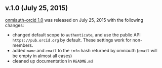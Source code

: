 ## v.1.0 (July 25, 2015)

[onmiauth-orcid 1.0](https://github.com/lagotto/lagotto/releases/tag/v.1.0) was released on July 25, 2015 with the following changes:

* changed default scope to `authenticate`, and use the public API `https://pub.orcid.org` by default. These settings work for non-members.
* added `name` and `email` to the `info` hash returned by omniauth (`email` will be empty in almost all cases)
* cleaned up documentation in `README.md`
